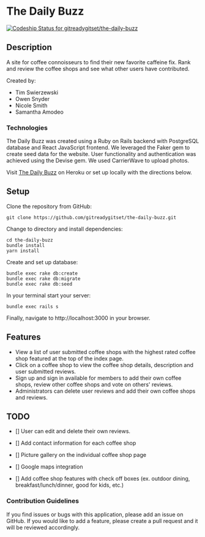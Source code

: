 # The Daily Buzz

[![Codeship Status for gitreadygitset/the-daily-buzz](https://app.codeship.com/projects/677ac22f-39de-427d-869a-63c83b92ed40/status?branch=master)](https://app.codeship.com/projects/442460)

## Description

A site for coffee connoisseurs to find their new favorite caffeine fix. Rank and review the coffee shops and see what other users have contributed.

Created by:

- Tim Swierzewski
- Owen Snyder
- Nicole Smith
- Samantha Amodeo

### Technologies

The Daily Buzz was created using a Ruby on Rails backend with PostgreSQL database and React JavaScript frontend. We leveraged the Faker gem to create seed data for the website. User functionality and authentication was achieved using the Devise gem. We used CarrierWave to upload photos.

Visit [The Daily Buzz](https://thedailybuzz.herokuapp.com) on Heroku or set up locally with the directions below.

## Setup

Clone the repository from GitHub:

```
git clone https://github.com/gitreadygitset/the-daily-buzz.git
```

Change to directory and install dependencies:

```
cd the-daily-buzz
bundle install
yarn install
```

Create and set up database:

```
bundle exec rake db:create
bundle exec rake db:migrate
bundle exec rake db:seed
```

In your terminal start your server:

`bundle exec rails s`

Finally, navigate to http://localhost:3000 in your browser.

## Features

- View a list of user submitted coffee shops with the highest rated coffee shop featured at the top of the index page.
- Click on a coffee shop to view the coffee shop details, description and user submitted reviews.
- Sign up and sign in available for members to add their own coffee shops, review other coffee shops and vote on others' reviews.
- Administrators can delete user reviews and add their own coffee shops and reviews.

## TODO

- [] User can edit and delete their own reviews.

- [] Add contact information for each coffee shop

- [] Picture gallery on the individual coffee shop page

- [] Google maps integration

- [] Add coffee shop features with check off boxes (ex. outdoor dining, breakfast/lunch/dinner, good for kids, etc.)

### Contribution Guidelines

If you find issues or bugs with this application, please add an issue on GitHub. If you would like to add a feature, please create a pull request and it will be reviewed accordingly.

